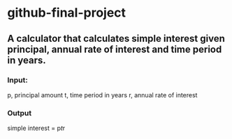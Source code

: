 # github-final-project

## A calculator that calculates simple interest given principal, annual rate of interest and time period in years.
### Input:
   p, principal amount
   t, time period in years
   r, annual rate of interest
### Output
   simple interest = p*t*r
